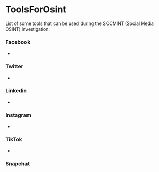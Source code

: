 # ToolsForOsint
List of some tools that can be used during the SOCMINT (Social Media OSINT) investigation:

### Facebook
* 

### Twitter
* 

### Linkedin
*

### Instagram
*

### TikTok
*

### Snapchat
